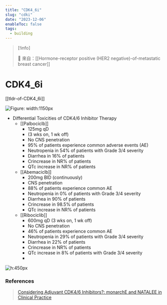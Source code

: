 ```yaml
---
title: "CDK4_6i"
slug: "cdki"
date: "2023-12-06"
enableToc: false
tags:
  - building
---
```


> [!info]
>
> 🌱 來自：[[Hormone-receptor positive (HER2 negative)-of-metastatic breast cancer]]

# CDK4_6i

[[tldr-of-CDK4_6i]]

![Figure: width:1150px](https://i.imgur.com/ZcPmjP2.png)

- Differential Toxicities of CDK4/6 Inhibitor Therapy
  - [[Palbociclb]]
    - 125mg qD
    - (3 wks on, 1 wk off)
    - No CNS penetration
    - 95% of patients experience common adverse events (AE)
    - Neutropenia in 54% of patients with Grade 3/4 severity
    - Diarrhea in 16% of patients
    - Crincrease in NR% of patients
    - QTc increase in NR% of patients
  - [[Abemaciclb]]
    - 200mg BID (continuously)
    - CNS penetration
    - 88% of patients experience common AE
    - Neutropenia in 0% of patients with Grade 3/4 severity
    - Diarrhea in 90% of patients
    - Crincrease in 98.5% of patients
    - QTc increase in NR% of patients
  - [[Ribociclib]]
    - 600mg qD (3 wks on, 1 wk off)
    - No CNS penetration
    - 46% of patients experience common AE
    - Neutropenia in 29% of patients with Grade 3/4 severity
    - Diarrhea in 22% of patients
    - Crincrease in NR% of patients
    - QTc increase in 8% of patients with Grade 3/4 severity
    -

![h:450px](https://i.imgur.com/73F0n2O.png)

### References

> [Considering Adjuvant CDK4/6 Inhibitors?: monarchE and NATALEE in Clinical Practice](https://dailynews.ascopubs.org/do/considering-adjuvant-cdk4-6-inhibitors-monarche-and-natalee-clinical-practice)
